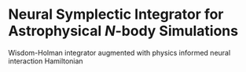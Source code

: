 # Neural Symplectic Integrator for Astrophysical *N*-body Simulations
Wisdom-Holman integrator augmented with physics informed neural interaction Hamiltonian
